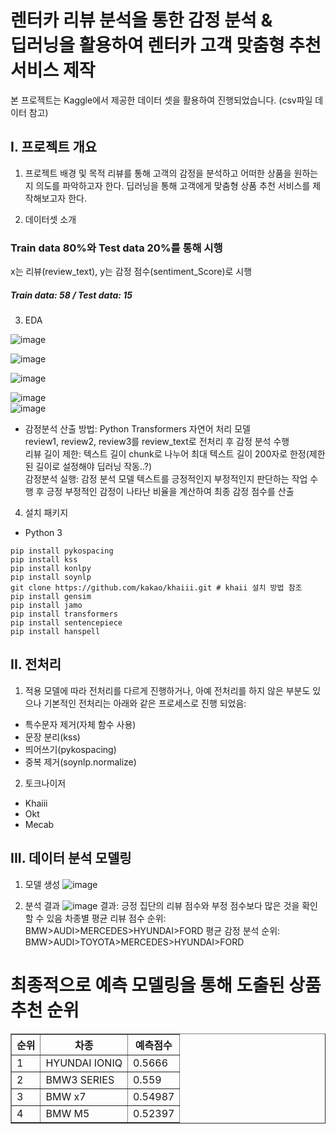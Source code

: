 렌터카 리뷰 분석을 통한 감정 분석 & <br>
딥러닝을 활용하여 렌터카 고객 맞춤형 추천 서비스 제작
========================================
본 프로젝트는 Kaggle에서 제공한 데이터 셋을 활용하여 진행되었습니다. (csv파일 데이터 참고)


I. 프로젝트 개요
----------------
1. 프로젝트 배경 및 목적
리뷰를 통해 고객의 감정을 분석하고 어떠한 상품을 원하는지 의도를 파악하고자 한다. 
딥러닝을 통해 고객에게 맞춤형 상품 추천 서비스를 제작해보고자 한다. 
  
2. 데이터셋 소개
 ### Train data 80%와 Test data 20%를 통해 시행 
  x는 리뷰(review_text), y는 감정 점수(sentiment_Score)로 시행
  ##### Train data: 58 / Test data: 15
  
3. EDA

![image](https://github.com/user-attachments/assets/88f7ec43-5885-43f6-abab-11cda475e6a2)


![image](https://github.com/user-attachments/assets/5f46431d-f26e-4322-ba86-b1cc6cf62667)


![image](https://github.com/user-attachments/assets/233ecf7d-ed50-45d3-bf1e-ae3e0aa3c2aa)


![image](https://github.com/user-attachments/assets/3b869321-1292-4bce-9f86-6afdd318c086)<br>
![image](https://github.com/user-attachments/assets/dd4fb044-1dc1-4a19-8993-6e8d78bae9e0)

* 감정분석
산출 방법: Python Transformers 자연어 처리 모델<br>
review1, review2, review3를 review_text로 전처리 후 감정 분석 수행<br>
리뷰 길이 제한: 텍스트 길이 chunk로 나누어 최대 텍스트 길이 200자로 한정(제한된 길이로 설정해야 딥러닝 작동..?)<br>
감정분석 실행: 감정 분석 모델 텍스트를 긍정적인지 부정적인지 판단하는 작업 수행 후 긍정 부정적인 감정이 나타난 비율을 계산하여 최종 감정 점수를 산출

4. 설치 패키지 
- Python 3 
```
pip install pykospacing
pip install kss
pip install konlpy
pip install soynlp
git clone https://github.com/kakao/khaiii.git # khaii 설치 방법 참조
pip install gensim
pip install jamo
pip install transformers
pip install sentencepiece
pip install hanspell
```

II. 전처리
-----------
1. 적용 모델에 따라 전처리를 다르게 진행하거나, 아예 전처리를 하지 않은 부분도 있으나 기본적인 전처리는 아래와 같은 프로세스로 진행 되었음:
- 특수문자 제거(자체 함수 사용)
- 문장 분리(kss)
- 띄어쓰기(pykospacing)
- 중복 제거(soynlp.normalize)

2. 토크나이저
- Khaiii
- Okt
- Mecab

III. 데이터 분석 모델링
----------------
1. 모델 생성
![image](https://github.com/user-attachments/assets/7a239a18-efeb-4a6e-8a80-2740b544b213)

2. 분석 결과
![image](https://github.com/user-attachments/assets/8d503597-be8d-4214-9538-637fcd9baa93)
결과: 긍정 집단의 리뷰 점수와 부정 점수보다 많은 것을 확인할 수 있음
차종별 평균 리뷰 점수 순위: BMW>AUDI>MERCEDES>HYUNDAI>FORD
평균 감정 분석 순위: BMW>AUDI>TOYOTA>MERCEDES>HYUNDAI>FORD

<!DOCTYPE html>
<html lang="ko">
<head>
   <h1>최종적으로 예측 모델링을 통해 도출된 상품 추천 순위 </h1>
</head>
<body>
    <table border="1">
        <tr>
            <th>순위</th>
            <th>차종</th>
            <th>예측점수</th>
        </tr>
        <tr>
            <td>1</td>
            <td>HYUNDAI IONIQ</td>
            <td>0.5666</td>
        </tr>
        <tr>
            <td>2</td>
            <td>BMW3 SERIES</td>
            <td>0.559</td>
        </tr>
        <tr>
            <td>3</td>
            <td>BMW x7</td>
            <td>0.54987</td>
        </tr>
        <tr>
            <td>4</td>
            <td>BMW M5</td>
            <td>0.52397</td>
        </tr>
    </table>
</body>
</html>

